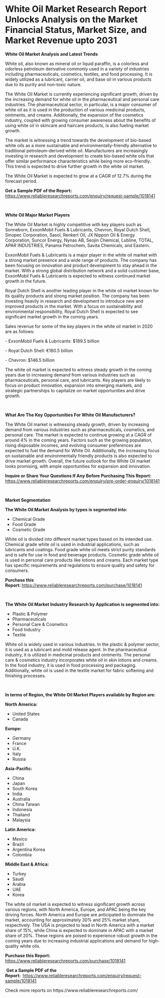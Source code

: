<p><h1>White Oil Market Research Report Unlocks Analysis on the Market Financial Status, Market Size, and Market Revenue upto 2031</h1></p><p><strong>White Oil Market Analysis and Latest Trends</strong></p>
<p><p>White oil, also known as mineral oil or liquid paraffin, is a colorless and odorless petroleum derivative commonly used in a variety of industries including pharmaceuticals, cosmetics, textiles, and food processing. It is widely utilized as a lubricant, carrier oil, and base oil in various products due to its purity and non-toxic nature.</p><p>The White Oil Market is currently experiencing significant growth, driven by the increasing demand for white oil in the pharmaceutical and personal care industries. The pharmaceutical sector, in particular, is a major consumer of white oil as it is used in the production of various medicinal products, ointments, and creams. Additionally, the expansion of the cosmetics industry, coupled with growing consumer awareness about the benefits of using white oil in skincare and haircare products, is also fueling market growth.</p><p>The market is witnessing a trend towards the development of bio-based white oils as a more sustainable and environmentally-friendly alternative to traditional petroleum-derived white oil. Manufacturers are increasingly investing in research and development to create bio-based white oils that offer similar performance characteristics while being more eco-friendly. This trend is expected to drive further growth in the white oil market.</p><p>The White Oil Market is expected to grow at a CAGR of 12.7% during the forecast period.</p></p>
<p><strong>Get a Sample PDF of the Report:&nbsp;</strong> <a href="https://www.reliableresearchreports.com/enquiry/request-sample/1018141">https://www.reliableresearchreports.com/enquiry/request-sample/1018141</a></p>
<p>&nbsp;</p>
<p><strong>White Oil Major Market Players</strong></p>
<p><p>The White Oil Market is highly competitive with key players such as Sonneborn, ExxonMobil Fuels & Lubricants, Chevron, Royal Dutch Shell, Sinopec Corporation, Sasol, Renkert Oil, JX Nippon Oil & Energy Corporation, Suncor Energy, Nynas AB, Seojin Chemical, Lubline, TOTAL, APAR INDUSTRIES, Panama Petrochem, Savita Chemicals, and Eastern.</p><p>ExxonMobil Fuels & Lubricants is a major player in the white oil market with a strong market presence and a wide range of products. The company has been focusing on innovation and product development to stay ahead in the market. With a strong global distribution network and a solid customer base, ExxonMobil Fuels & Lubricants is expected to witness continued market growth in the future.</p><p>Royal Dutch Shell is another leading player in the white oil market known for its quality products and strong market position. The company has been investing heavily in research and development to introduce new and improved products in the market. With a focus on sustainability and environmental responsibility, Royal Dutch Shell is expected to see significant market growth in the coming years.</p><p>Sales revenue for some of the key players in the white oil market in 2020 are as follows:</p><p>- ExxonMobil Fuels & Lubricants: $189.5 billion</p><p>- Royal Dutch Shell: €180.5 billion</p><p>- Chevron: $146.5 billion</p><p>The white oil market is expected to witness steady growth in the coming years due to increasing demand from various industries such as pharmaceuticals, personal care, and lubricants. Key players are likely to focus on product innovation, expansion into emerging markets, and strategic partnerships to capitalize on market opportunities and drive growth.</p></p>
<p>&nbsp;</p>
<p><strong>What Are The Key Opportunities For White Oil Manufacturers?</strong></p>
<p><p>The White Oil market is witnessing steady growth, driven by increasing demand from various industries such as pharmaceuticals, cosmetics, and personal care. The market is expected to continue growing at a CAGR of around 4% in the coming years. Factors such as the growing population, rising disposable incomes, and evolving consumer preferences are expected to fuel the demand for White Oil. Additionally, the increasing focus on sustainable and environmentally friendly products is also expected to drive market growth. Overall, the future outlook for the White Oil market looks promising, with ample opportunities for expansion and innovation.</p></p>
<p><strong>Inquire or Share Your Questions If Any Before Purchasing This Report:</strong> <a href="https://www.reliableresearchreports.com/enquiry/pre-order-enquiry/1018141">https://www.reliableresearchreports.com/enquiry/pre-order-enquiry/1018141</a></p>
<p>&nbsp;</p>
<p><strong>Market Segmentation</strong></p>
<p><strong>The White Oil Market Analysis by types is segmented into:</strong></p>
<p><ul><li>Chemical Grade</li><li>Food Grade</li><li>Cosmetic Grade</li></ul></p>
<p><p>White oil is divided into different market types based on its intended use. Chemical grade white oil is used in industrial applications, such as lubricants and coatings. Food grade white oil meets strict purity standards and is safe for use in food and beverage products. Cosmetic grade white oil is used in personal care products like lotions and creams. Each market type has specific requirements and regulations to ensure quality and safety for consumers.</p></p>
<p><strong>Purchase this Report:&nbsp;</strong><a href="https://www.reliableresearchreports.com/purchase/1018141">https://www.reliableresearchreports.com/purchase/1018141</a></p>
<p>&nbsp;</p>
<p><strong>The White Oil Market Industry Research by Application is segmented into:</strong></p>
<p><ul><li>Plastic & Polymer</li><li>Pharmaceuticals</li><li>Personal Care & Cosmetics</li><li>Food Industry</li><li>Textile</li></ul></p>
<p><p>White oil is widely used in various industries. In the plastic & polymer sector, it is used as a lubricant and mold release agent. In the pharmaceutical industry, it is utilized in medicinal products and ointments. The personal care & cosmetics industry incorporates white oil in skin lotions and creams. In the food industry, it is used in food processing and packaging. Additionally, white oil is used in the textile market for fabric softening and finishing processes.</p></p>
<p>&nbsp;</p>
<p><strong>In terms of Region, the White Oil Market Players available by Region are:</strong></p>
<p>
    <p> <strong> North America: </strong>
        <ul>
            <li>United States</li>
            <li>Canada</li>
        </ul>
        </p> 
    <p> <strong> Europe: </strong>
        <ul>
            <li>Germany</li>
            <li>France</li>
            <li>U.K.</li>
            <li>Italy</li>
            <li>Russia</li>
        </ul>
        </p> 
    <p> <strong> Asia-Pacific: </strong>
        <ul>
            <li>China</li>
            <li>Japan</li>
            <li>South Korea</li>
            <li>India</li>
            <li>Australia</li>
            <li>China Taiwan</li>
            <li>Indonesia</li>
            <li>Thailand</li>
            <li>Malaysia</li>
        </ul>
        </p> 
    <p> <strong> Latin America: </strong>
        <ul>
            <li>Mexico</li>
            <li>Brazil</li>
            <li>Argentina Korea</li>
            <li>Colombia</li>
        </ul>
        </p> 
    <p> <strong> Middle East & Africa: </strong>
        <ul>
            <li>Turkey</li>
            <li>Saudi</li>
            <li>Arabia</li>
            <li>UAE</li>
            <li>Korea</li>
        </ul>
    </p>
    </p>
<p><p>The white oil market is expected to witness significant growth across various regions, with North America, Europe, and APAC being the key driving forces. North America and Europe are anticipated to dominate the market, accounting for approximately 30% and 25% market share, respectively. The USA is projected to lead in North America with a market share of 15%, while China is expected to dominate in APAC with a market share of 20%. These regions are poised to experience robust growth in the coming years due to increasing industrial applications and demand for high-quality white oils.</p></p>
<p><strong>Purchase this Report: </strong><a href="https://www.reliableresearchreports.com/purchase/1018141">https://www.reliableresearchreports.com/purchase/1018141</a></p>
<p>&nbsp;<strong>Get a Sample PDF of the Report:&nbsp;&nbsp;</strong><a href="https://www.reliableresearchreports.com/enquiry/request-sample/1018141">https://www.reliableresearchreports.com/enquiry/request-sample/1018141</a></p>
<p><strong></strong></p>
<p>Check more reports on https://www.reliableresearchreports.com/</p>